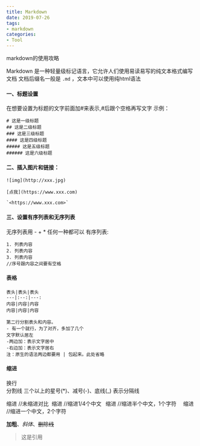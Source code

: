 ```yaml
---
title: Markdown
date: 2019-07-26
tags:
- markdown
categories:
- Tool
---
```


markdown的使用攻略
<!-- more -->
Markdown 是一种轻量级标记语言，它允许人们使用易读易写的纯文本格式编写文档
文档后缀名一般是 `.md` ，文本中可以使用纯html语法
#### 一、标题设置
在想要设置为标题的文字前面加#来表示,#后跟个空格再写文字
示例：

    # 这是一级标题
    ## 这是二级标题
    ### 这是三级标题
    #### 这是四级标题
    ##### 这是五级标题
    ###### 这是六级标题
    
    
#### 二、插入图片和链接：

    ![img](http://xxx.jpg)
   
    [点我](https://www.xxx.com)
    
    `<https://www.xxx.com>`
#### 三、设置有序列表和无序列表
无序列表用 - + * 任何一种都可以
有序列表:

    1. 列表内容
    2. 列表内容
    3. 列表内容
    //序号跟内容之间要有空格
#### 表格
    
    表头|表头|表头
    ---|:--:|---:
    内容|内容|内容
    内容|内容|内容
    
    第二行分割表头和内容。
    - 有一个就行，为了对齐，多加了几个
    文字默认居左
    -两边加：表示文字居中
    -右边加：表示文字居右
    注：原生的语法两边都要用 | 包起来。此处省略
#### 缩进
换行 <br/> 
分割线 三个以上的星号(*)、减号(-)、底线(_) 表示分隔线

缩进			 //未缩进对比
&nbsp;缩进              //缩进1/4个中文
&ensp;缩进	 //缩进半个中文，1个字符
&emsp;缩进		 //缩进一个中文，2个字符


  **加粗**、*斜体*、~~删除线~~
  > 这是引用

